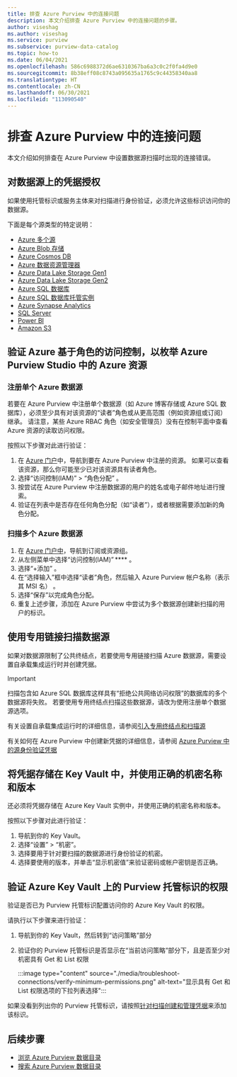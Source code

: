 ```yaml
---
title: 排查 Azure Purview 中的连接问题
description: 本文介绍排查 Azure Purview 中的连接问题的步骤。
author: viseshag
ms.author: viseshag
ms.service: purview
ms.subservice: purview-data-catalog
ms.topic: how-to
ms.date: 06/04/2021
ms.openlocfilehash: 586c6988372d6ae6310367ba6a3c0c2f0fa4d9e0
ms.sourcegitcommit: 8b38eff08c8743a095635a1765c9c44358340aa8
ms.translationtype: HT
ms.contentlocale: zh-CN
ms.lasthandoff: 06/30/2021
ms.locfileid: "113090540"
---
```

# <a name="troubleshoot-your-connections-in-azure-purview"></a>排查 Azure Purview 中的连接问题

本文介绍如何排查在 Azure Purview 中设置数据源扫描时出现的连接错误。

## <a name="permission-the-credential-on-the-data-source"></a>对数据源上的凭据授权

如果使用托管标识或服务主体来对扫描进行身份验证，必须允许这些标识访问你的数据源。

下面是每个源类型的特定说明：

- [Azure 多个源](register-scan-azure-multiple-sources.md#set-up-authentication-to-scan-resources-under-a-subscription-or-resource-group)
- [Azure Blob 存储](register-scan-azure-blob-storage-source.md#setting-up-authentication-for-a-scan)
- [Azure Cosmos DB](register-scan-azure-cosmos-database.md#setting-up-authentication-for-a-scan)
- [Azure 数据资源管理器](register-scan-azure-data-explorer.md#setting-up-authentication-for-a-scan)
- [Azure Data Lake Storage Gen1](register-scan-adls-gen1.md#setting-up-authentication-for-a-scan)
- [Azure Data Lake Storage Gen2](register-scan-adls-gen2.md#setting-up-authentication-for-a-scan)
- [Azure SQL 数据库](register-scan-azure-sql-database.md)
- [Azure SQL 数据库托管实例](register-scan-azure-sql-database-managed-instance.md#setting-up-authentication-for-a-scan)
- [Azure Synapse Analytics](register-scan-azure-synapse-analytics.md#setting-up-authentication-for-a-scan)
- [SQL Server](register-scan-on-premises-sql-server.md#setting-up-authentication-for-a-scan)
- [Power BI](register-scan-power-bi-tenant.md)
- [Amazon S3](register-scan-amazon-s3.md#create-a-purview-credential-for-your-aws-bucket-scan)

## <a name="verifying-azure-role-based-access-control-to-enumerate-azure-resources-in-azure-purview-studio"></a>验证 Azure 基于角色的访问控制，以枚举 Azure Purview Studio 中的 Azure 资源

### <a name="registering-single-azure-data-source"></a>注册单个 Azure 数据源
若要在 Azure Purview 中注册单个数据源（如 Azure 博客存储或 Azure SQL 数据库），必须至少具有对该资源的“读者”角色或从更高范围（例如资源组或订阅）继承。 请注意，某些 Azure RBAC 角色（如安全管理员）没有在控制平面中查看 Azure 资源的读取访问权限。  

按照以下步骤对此进行验证：

1. 在 [Azure 门户](https://portal.azure.com)中，导航到要在 Azure Purview 中注册的资源。 如果可以查看该资源，那么你可能至少已对该资源具有读者角色。 
2. 选择“访问控制(IAM)” > “角色分配” 。
3. 按尝试在 Azure Purview 中注册数据源的用户的姓名或电子邮件地址进行搜索。
4. 验证在列表中是否存在任何角色分配（如“读者”），或者根据需要添加新的角色分配。

### <a name="scanning-multiple-azure-data-sources"></a>扫描多个 Azure 数据源
1. 在 [Azure 门户中](https://portal.azure.com)，导航到订阅或资源组。  
2. 从左侧菜单中选择“访问控制(IAM)” **** 。  
3. 选择“+添加”  。 
4. 在“选择输入”框中选择“读者”角色，然后输入 Azure Purview 帐户名称（表示其 MSI 名） 。 
5. 选择“保存”以完成角色分配。
6. 重复上述步骤，添加在 Azure Purview 中尝试为多个数据源创建新扫描的用户的标识。

## <a name="scanning-data-sources-using-private-link"></a>使用专用链接扫描数据源 
如果对数据源限制了公共终结点，若要使用专用链接扫描 Azure 数据源，需要设置自承载集成运行时并创建凭据。 

> [!IMPORTANT]
> 扫描包含如 Azure SQL 数据库这样具有“拒绝公共网络访问权限”的数据库的多个数据源将失败。 若要使用专用终结点扫描这些数据源，请改为使用注册单个数据源选项。

有关设置自承载集成运行时的详细信息，请参阅[引入专用终结点和扫描源](catalog-private-link.md#ingestion-private-endpoints-and-scanning-sources)

有关如何在 Azure Purview 中创建新凭据的详细信息，请参阅 [Azure Purview 中的源身份验证凭据](manage-credentials.md#create-azure-key-vaults-connections-in-your-azure-purview-account)

## <a name="storing-your-credential-in-your-key-vault-and-using-the-right-secret-name-and-version"></a>将凭据存储在 Key Vault 中，并使用正确的机密名称和版本

还必须将凭据存储在 Azure Key Vault 实例中，并使用正确的机密名称和版本。

按照以下步骤对此进行验证：

1. 导航到你的 Key Vault。
1. 选择“设置” > “机密”。
1. 选择要用于针对要扫描的数据源进行身份验证的机密。
1. 选择要使用的版本，并单击“显示机密值”来验证密码或帐户密钥是否正确。 

## <a name="verify-permissions-for-the-purview-managed-identity-on-your-azure-key-vault"></a>验证 Azure Key Vault 上的 Purview 托管标识的权限

验证是否已为 Purview 托管标识配置访问你的 Azure Key Vault 的权限。

请执行以下步骤来进行验证：

1. 导航到你的 Key Vault，然后转到“访问策略”部分

1. 验证你的 Purview 托管标识是否显示在“当前访问策略”部分下，且是否至少对机密具有 Get 和 List 权限 

   :::image type="content" source="./media/troubleshoot-connections/verify-minimum-permissions.png" alt-text="显示具有 Get 和 List 权限选项的下拉列表选择":::

如果没看到列出你的 Purview 托管标识，请按照[针对扫描创建和管理凭据](manage-credentials.md)来添加该标识。 

## <a name="next-steps"></a>后续步骤

- [浏览 Azure Purview 数据目录](how-to-browse-catalog.md)
- [搜索 Azure Purview 数据目录](how-to-search-catalog.md)

